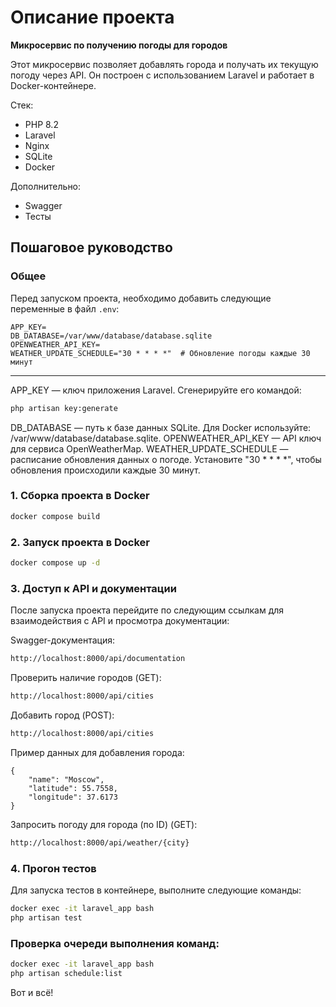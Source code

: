 # Описание проекта

**Микросервис по получению погоды для городов**

Этот микросервис позволяет добавлять города и получать их текущую погоду через API. Он построен с использованием Laravel
и работает в Docker-контейнере.

Стек:
- PHP 8.2
- Laravel
- Nginx
- SQLite
- Docker

Дополнительно:
- Swagger
- Тесты

## Пошаговое руководство

### Общее

Перед запуском проекта, необходимо добавить следующие переменные в файл `.env`:
```env
APP_KEY=
DB_DATABASE=/var/www/database/database.sqlite
OPENWEATHER_API_KEY=
WEATHER_UPDATE_SCHEDULE="30 * * * *"  # Обновление погоды каждые 30 минут
```
------------------------------------------------------------------------------------------------
APP_KEY — ключ приложения Laravel. Сгенерируйте его командой:
```bash
php artisan key:generate
```
DB_DATABASE — путь к базе данных SQLite. Для Docker используйте: /var/www/database/database.sqlite.
OPENWEATHER_API_KEY — API ключ для сервиса OpenWeatherMap.
WEATHER_UPDATE_SCHEDULE — расписание обновления данных о погоде. Установите "30 * * * *", чтобы обновления происходили каждые 30 минут.

### 1. Сборка проекта в Docker

```bash
docker compose build
```

### 2. Запуск проекта в Docker

```bash
docker compose up -d
```

### 3. Доступ к API и документации

После запуска проекта перейдите по следующим ссылкам для взаимодействия с API и просмотра документации:

Swagger-документация:

```bash
http://localhost:8000/api/documentation
```

Проверить наличие городов (GET):

```bash
http://localhost:8000/api/cities
```

Добавить город (POST):

```bash
http://localhost:8000/api/cities
```

Пример данных для добавления города:

```
{
    "name": "Moscow",
    "latitude": 55.7558,
    "longitude": 37.6173
}
```

Запросить погоду для города (по ID) (GET):

```bash
http://localhost:8000/api/weather/{city}
```

### 4. Прогон тестов

Для запуска тестов в контейнере, выполните следующие команды:

```bash
docker exec -it laravel_app bash
php artisan test
```

### Проверка очереди выполнения команд:

```bash
docker exec -it laravel_app bash
php artisan schedule:list
```

Вот и всё!
